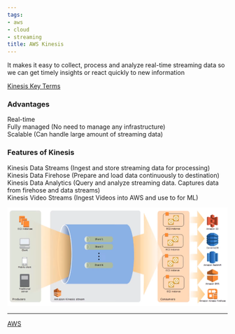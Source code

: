 ```yaml
---
tags:
- aws
- cloud
- streaming
title: AWS Kinesis
---
```


It makes it easy to collect, process and analyze real-time streaming data so we can get timely insights or react quickly to new information

[Kinesis Key Terms](kinesis-key-terms.md)

### Advantages

Real-time  
Fully managed (No need to manage any infrastructure)  
Scalable (Can handle large amount of streaming data)

### Features of Kinesis

Kinesis Data Streams (Ingest and store streaming data for processing)  
Kinesis Data Firehose (Prepare and load data continuously to destination)  
Kinesis Data Analytics (Query and analyze streaming data. Captures data from firehose and data streams)  
Kinesis Video Streams (Ingest Videos into AWS and use to for ML)

![Kinesis Architecture|600](../../images/kinesis-architecture.png)

---

[AWS](../../aws.md)